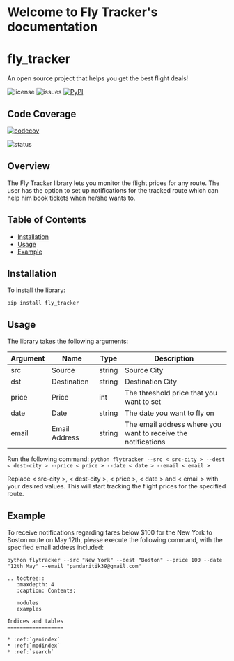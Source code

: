 Welcome to Fly Tracker's documentation
=======================================

# fly_tracker

An open source project that helps you get the best flight deals!

![license](https://img.shields.io/github/license/Ritik3111/fly_tracker)
![issues](https://img.shields.io/github/issues/Ritik3111/fly_tracker)
[![PyPI](https://img.shields.io/pypi/v/fly-tracker)](https://pypi.org/project/fly-tracker/)

## Code Coverage

[![codecov](https://codecov.io/gh/Ritik3111/fly_tracker/branch/main/graph/badge.svg)](https://codecov.io/gh/Ritik3111/fly_tracker)

![status](https://img.shields.io/github/actions/workflow/status/Ritik3111/fly_tracker/setup.yml)

## Overview

The Fly Tracker library lets you monitor the flight prices for any route.
The user has the option to set up notifications for the tracked route which can help him book tickets when he/she wants to.

## Table of Contents

- [Installation](#installation)
- [Usage](#usage)
- [Example](#example)

## Installation

To install the library:

`pip install fly_tracker`

## Usage

The library takes the following arguments:

| Argument | Name | Type | Description |
| -------- | -------- | -------- | -------- |
| src | Source | string | Source City |
| dst | Destination | string |Destination City |
| price | Price | int |The threshold price that you want to set |
| date | Date | string | The date you want to fly on |
| email | Email Address | string | The email address where you want to receive the notifications |

Run the following command:
`python flytracker --src < src-city > --dest < dest-city > --price < price > --date < date > --email < email >`

Replace < src-city >, < dest-city >, < price >, < date > and < email > with your desired values. This will start tracking the flight prices for the specified route.

## Example

To receive notifications regarding fares below $100 for the New York to Boston route on May 12th, please execute the following command, with the specified email address included:

`python flytracker --src "New York" --dest "Boston" --price 100 --date "12th May" --email "pandaritik39@gmail.com"`

```eval_rst
.. toctree::
   :maxdepth: 4
   :caption: Contents:

   modules
   examples
   
Indices and tables
==================

* :ref:`genindex`
* :ref:`modindex`
* :ref:`search`
```
